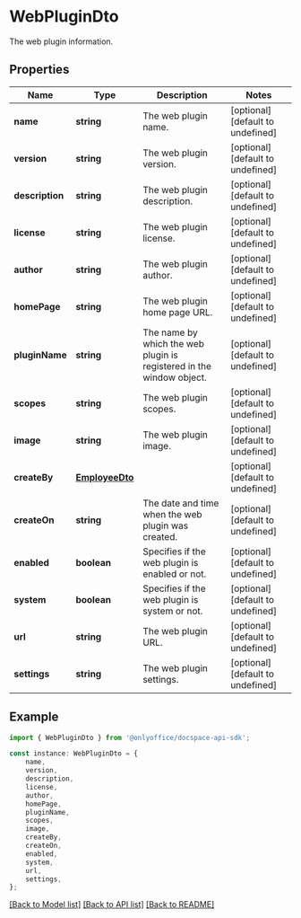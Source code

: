 # WebPluginDto

The web plugin information.

## Properties

Name | Type | Description | Notes
------------ | ------------- | ------------- | -------------
**name** | **string** | The web plugin name. | [optional] [default to undefined]
**version** | **string** | The web plugin version. | [optional] [default to undefined]
**description** | **string** | The web plugin description. | [optional] [default to undefined]
**license** | **string** | The web plugin license. | [optional] [default to undefined]
**author** | **string** | The web plugin author. | [optional] [default to undefined]
**homePage** | **string** | The web plugin home page URL. | [optional] [default to undefined]
**pluginName** | **string** | The name by which the web plugin is registered in the window object. | [optional] [default to undefined]
**scopes** | **string** | The web plugin scopes. | [optional] [default to undefined]
**image** | **string** | The web plugin image. | [optional] [default to undefined]
**createBy** | [**EmployeeDto**](EmployeeDto.md) |  | [optional] [default to undefined]
**createOn** | **string** | The date and time when the web plugin was created. | [optional] [default to undefined]
**enabled** | **boolean** | Specifies if the web plugin is enabled or not. | [optional] [default to undefined]
**system** | **boolean** | Specifies if the web plugin is system or not. | [optional] [default to undefined]
**url** | **string** | The web plugin URL. | [optional] [default to undefined]
**settings** | **string** | The web plugin settings. | [optional] [default to undefined]

## Example

```typescript
import { WebPluginDto } from '@onlyoffice/docspace-api-sdk';

const instance: WebPluginDto = {
    name,
    version,
    description,
    license,
    author,
    homePage,
    pluginName,
    scopes,
    image,
    createBy,
    createOn,
    enabled,
    system,
    url,
    settings,
};
```

[[Back to Model list]](../README.md#documentation-for-models) [[Back to API list]](../README.md#documentation-for-api-endpoints) [[Back to README]](../README.md)
